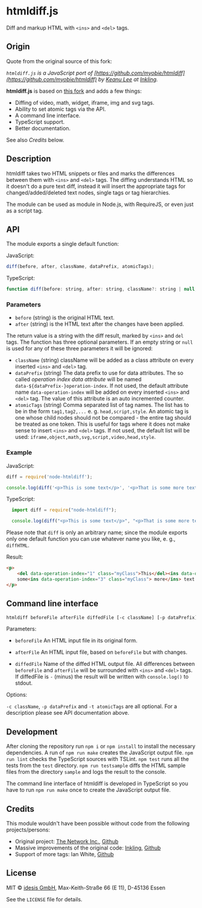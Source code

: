 # htmldiff.js

Diff and markup HTML with `<ins>` and `<del>` tags.

## Origin

Quote from the original source of this fork:

_`htmldiff.js` is a JavaScript port of [https://github.com/myobie/htmldiff](https://github.com/myobie/htmldiff) by
[Keanu Lee](http://keanulee.com) at [Inkling](https://www.inkling.com/)._

**htmldiff.js** is based on [this fork](https://github.com/inkling/htmldiff.js) and adds a few things:

- Diffing of video, math, widget, iframe, img and svg tags.
- Ability to set atomic tags via the API.
- A command line interface.
- TypeScript support.
- Better documentation.

See also _Credits_ below.

## Description

htmldiff takes two HTML snippets or files and marks the differences between them with
`<ins>` and `<del>` tags. The diffing understands HTML so it doesn't do a pure text diff,
instead it will insert the appropriate tags for changed/added/deleted text nodes, single
tags or tag hierarchies.

The module can be used as module in Node.js, with RequireJS, or even just as a script tag.

## API

The module exports a single default function:

JavaScript:

```javascript
diff(before, after, className, dataPrefix, atomicTags);
```

TypeScript:

```javascript
function diff(before: string, after: string, className?: string | null, dataPrefix?: string | null, atomicTags?: string | null): string;
```

### Parameters

- `before` (string) is the original HTML text.
- `after` (string) is the HTML text after the changes have been applied.

The return value is a string with the diff result, marked by `<ins>` and `del` tags. The
function has three optional parameters. If an empty string or `null` is used for any
of these three parameters it will be ignored:

- `className` (string) className will be added as a class attribute on every inserted
  `<ins>` and `<del>` tag.
- `dataPrefix` (string) The data prefix to use for data attributes. The so called _operation
  index data attribute_ will be named `data-${dataPrefix-}operation-index`. If not used,
  the default attribute name `data-operation-index` will be added on every inserted
  `<ins>` and `<del>` tag. The value of this attribute is an auto incremented counter.
- `atomicTags` (string) Comma separated list of tag names. The list has to be in the form
  `tag1,tag2,...` e. g. `head,script,style`. An atomic tag is one whose child nodes should
  not be compared - the entire tag should be treated as one token. This is useful for tags
  where it does not make sense to insert `<ins>` and `<del>` tags. If not used, the default
  list will be used:
  `iframe,object,math,svg,script,video,head,style`.

### Example

JavaScript:

```javascript
diff = require('node-htmldiff');

console.log(diff('<p>This is some text</p>', '<p>That is some more text</p>', 'myClass'));
```

TypeScript:

```javascript
  import diff = require("node-htmldiff");

  console.log(diff("<p>This is some text</p>", "<p>That is some more text</p>", "myClass"));
```

Please note that `diff` is only an arbitrary name; since the module exports only one default
function you can use whatever name you like, e. g., `diffHTML`.

Result:

```html
<p>
	<del data-operation-index="1" class="myClass">This</del><ins data-operation-index="1" class="myClass">That</ins> is
	some<ins data-operation-index="3" class="myClass"> more</ins> text.
</p>
```

## Command line interface

```bash
htmldiff beforeFile afterFile diffedFile [-c className] [-p dataPrefix] [-t atomicTags]
```

Parameters:

- `beforeFile` An HTML input file in its original form.

- `afterFile` An HTML input file, based on `beforeFile` but with changes.

- `diffedFile` Name of the diffed HTML output file. All differences between
  `beforeFile` and `afterFile` will be surrounded with `<ins>` and `<del>`
  tags. If diffedFile is `-` (minus) the result will be written with
  `console.log()` to stdout.

Options:

`-c className`, `-p dataPrefix` and `-t atomicTags` are all optional. For a
description please see API documentation above.

## Development

After cloning the repository run `npm i` or `npm install` to install the necessary
dependencies. A run of `npm run make` creates the JavaScript output file.
`npm run lint` checks the TypeScript sources with TSLint. `npm test` runs all the
tests from the `test` directory. `npm run testsample` diffs the HTML sample files
from the directory `sample` and logs the result to the console.

The command line interface of htmldiff is developed in TypeScript so you have to run
`npm run make` once to create the JavaScript output file.

## Credits

This module wouldn't have been possible without code from the following projects/persons:

- Original project: [The Network Inc.](http://www.tninetwork.com), [Github](https://github.com/tnwinc/htmldiff.js)
- Massive improvements of the original code: [Inkling](https://www.inkling.com), [Github](https://github.com/inkling/htmldiff.js)
- Support of more tags: Ian White, [Github](https://github.com/ian97531)

## License

MIT © [idesis GmbH](https://www.idesis.de), Max-Keith-Straße 66 (E 11), D-45136 Essen

See the `LICENSE` file for details.
